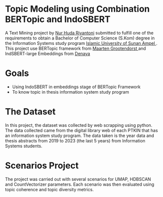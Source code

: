 # Topic Modeling using Combination BERTopic and IndoSBERT
A Text Mining project by <a href="www.linkedin.com/in/nur-huda-riyantoni">Nur Huda Riyantoni</a> submitted to fulfill one of the requirements to obtain a Bachelor of Computer Science (S.Kom) degree in the Information Systems study program <a href="https://uinsa.ac.id/fst"> Islamic University of Sunan Ampel </a>. This project use BERTopic framework from <a href="https://github.com/MaartenGr/BERTopic"> Maarten Grootendorst </a> and IndSBERT-large Embeddings from <a href="https://huggingface.co/denaya/indoSBERT-large"> Denaya </a>

# Goals
<ul>
  <li>Using IndoSBERT in embeddings stage of BERTopic Framework</li>
  <li>To know topic in thesis information system study program </li>
</ul>

# The Dataset 
In this project, the dataset was collected by web scrapping using python. The data collected came from the digital library web of each PTKIN that has an information system study program. The data taken is the year data and thesis abstracts from 2019 to 2023 (the last 5 years) from Information Systems students. 

# Scenarios Project 
The project was carried out with several scenarios for UMAP, HDBSCAN and CountVectorizer parameters. Each scenario was then evaluated using topic coherence and topic diversity metrics.

